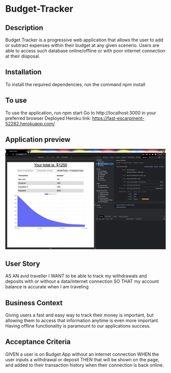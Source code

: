 # Budget-Tracker
## Description
Budget Tracker is a progressive web application that allows the user to add or subtract expenses within their budget at any given scenerio. Users are able to access such database online/offline or with poor internet connection at their disposal.
## Installation 
To install the required dependencies, run the command npm install
## To use
To use the application, run npm start
Go to http://localhost:3000 in your preferred browser
Deployed Heroku link: https://fast-escarpment-52282.herokuapp.com/

## Application preview
<img src="images/screenshot.png">

## User Story
AS AN avid traveller
I WANT to be able to track my withdrawals and deposits with or without a data/internet connection
SO THAT my account balance is accurate when I am traveling

## Business Context 
Giving users a fast and easy way to track their money is important, but allowing them to access that information anytime is even more important. Having offline functionality is paramount to our applications success.

## Acceptance Criteria
GIVEN a user is on Budget App without an internet connection
WHEN the user inputs a withdrawal or deposit
THEN that will be shown on the page, and added to their transaction history when their connection is back online.